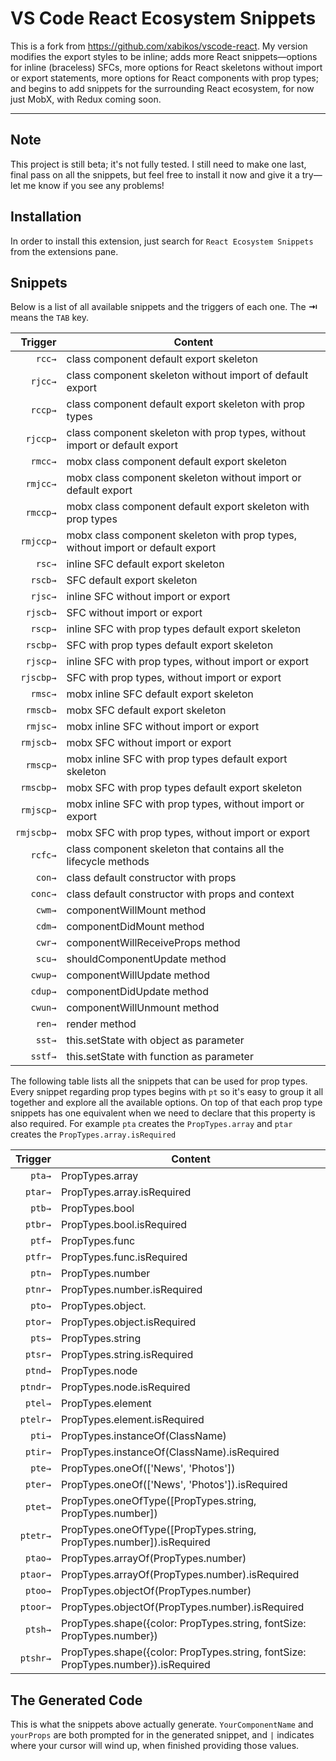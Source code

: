 # VS Code React Ecosystem Snippets

This is a fork from https://github.com/xabikos/vscode-react. My version modifies the export styles to be inline; adds more React snippets—options for inline (braceless) SFCs, more options for React skeletons without import or export statements, more options for React components with prop types; and begins to add snippets for the surrounding React ecosystem, for now just MobX, with Redux coming soon.

---

## Note

This project is still beta; it's not fully tested.  I still need to make one last, final pass on all the snippets, but feel free to install it now
and give it a try—let me know if you see any problems!

## Installation

In order to install this extension, just search for `React Ecosystem Snippets` from the extensions pane.


## Snippets

Below is a list of all available snippets and the triggers of each one. The **⇥** means the `TAB` key.

| Trigger   | Content |
| -------:  | ------- |
| `rcc→`    | class component default export skeleton |
| `rjcc→`   | class component skeleton without import of default export |
| `rccp→`   | class component default export skeleton with prop types |
| `rjccp→`  | class component skeleton with prop types, without import or default export |
| `rmcc→`   | mobx class component default export skeleton |
| `rmjcc→`  | mobx class component skeleton without import or default export |
| `rmccp→`  | mobx class component default export skeleton with prop types |
| `rmjccp→` | mobx class component skeleton with prop types, without import or default export |
| `rsc→`    | inline SFC default export skeleton |
| `rscb→`   | SFC default export skeleton |
| `rjsc→`   | inline SFC without import or export |
| `rjscb→`  | SFC without import or export |
| `rscp→`   | inline SFC with prop types default export skeleton |
| `rscbp→`  | SFC with prop types default export skeleton |
| `rjscp→`  | inline SFC with prop types, without import or export |
| `rjscbp→` | SFC with prop types, without import or export |
| `rmsc→`   | mobx inline SFC default export skeleton |
| `rmscb→`  | mobx SFC default export skeleton |
| `rmjsc→`  | mobx inline SFC without import or export |
| `rmjscb→` | mobx SFC without import or export |
| `rmscp→`  | mobx inline SFC with prop types default export skeleton |
| `rmscbp→` | mobx SFC with prop types default export skeleton |
| `rmjscp→` | mobx inline SFC with prop types, without import or export |
| `rmjscbp→`| mobx SFC with prop types, without import or export |
| `rcfc→`   | class component skeleton that contains all the lifecycle methods |
| `con→`    | class default constructor with props|
| `conc→`   | class default constructor with props and context |
| `cwm→`    | componentWillMount method |
| `cdm→`    | componentDidMount method |
| `cwr→`    | componentWillReceiveProps method |
| `scu→`    | shouldComponentUpdate method |
| `cwup→`   | componentWillUpdate method |
| `cdup→`   | componentDidUpdate method |
| `cwun→`   | componentWillUnmount method |
| `ren→`    | render method |
| `sst→`    | this.setState with object as parameter |
| `sstf→`   | this.setState with function as parameter |

The following table lists all the snippets that can be used for prop types.
Every snippet regarding prop types begins with ```pt``` so it's easy to group it all together and explore all the available options.
On top of that each prop type snippets has one equivalent when we need to declare that this property is also required.
For example ```pta``` creates the ```PropTypes.array``` and ```ptar``` creates the ```PropTypes.array.isRequired```

| Trigger  | Content |
| -------: | ------- |
| `pta→`   | PropTypes.array |
| `ptar→`  | PropTypes.array.isRequired |
| `ptb→`   | PropTypes.bool |
| `ptbr→`  | PropTypes.bool.isRequired |
| `ptf→`   | PropTypes.func |
| `ptfr→`  | PropTypes.func.isRequired |
| `ptn→`   | PropTypes.number |
| `ptnr→`  | PropTypes.number.isRequired |
| `pto→`   | PropTypes.object. |
| `ptor→`  | PropTypes.object.isRequired |
| `pts→`   | PropTypes.string |
| `ptsr→`  | PropTypes.string.isRequired |
| `ptnd→`  | PropTypes.node |
| `ptndr→` | PropTypes.node.isRequired |
| `ptel→`  | PropTypes.element |
| `ptelr→` | PropTypes.element.isRequired |
| `pti→`   | PropTypes.instanceOf(ClassName) |
| `ptir→`  | PropTypes.instanceOf(ClassName).isRequired |
| `pte→`   | PropTypes.oneOf(['News', 'Photos']) |
| `pter→`  | PropTypes.oneOf(['News', 'Photos']).isRequired |
| `ptet→`  | PropTypes.oneOfType([PropTypes.string, PropTypes.number]) |
| `ptetr→` | PropTypes.oneOfType([PropTypes.string, PropTypes.number]).isRequired |
| `ptao→`  | PropTypes.arrayOf(PropTypes.number) |
| `ptaor→` | PropTypes.arrayOf(PropTypes.number).isRequired |
| `ptoo→`  | PropTypes.objectOf(PropTypes.number) |
| `ptoor→` | PropTypes.objectOf(PropTypes.number).isRequired |
| `ptsh→`  | PropTypes.shape({color: PropTypes.string, fontSize: PropTypes.number}) |
| `ptshr→` | PropTypes.shape({color: PropTypes.string, fontSize: PropTypes.number}).isRequired |


## The Generated Code

This is what the snippets above actually generate. `YourComponentName` and `yourProps` are both prompted for in the generated snippet, and `|` indicates where your cursor will wind up, when finished providing those values.